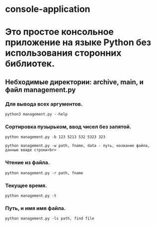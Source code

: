 # console-application
# Это простое консольное приложение на языке Python без использования сторонних библиотек.
## Небходимые директории: archive, main, и файл management.py
### Для вывода всех аргументов.
```
python3 management.py --help
``` 
###  Cортировка пузырьком, ввод чисел без запятой.
```
python management.py -b 123 5213 532 5323 323
```
```
python management.py -w path, fname, data - путь, название файла, данные ввиде строки<br>
```
### Чтение из файла.
```
python management.py -r path, fname
```
### Текущее время.
```
python management.py -t
```
### Путь, и имя имя файла.
```
python management.py -ls path, find file
```
